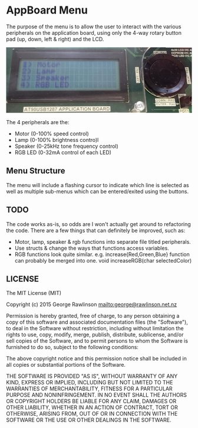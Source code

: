 # AppBoard Menu

The purpose of the menu is to allow the user to interact with the various peripherals on the application board, using only the 4-way rotary button pad (up, down, left & right) and the LCD.

![Image of the AppBoard controls][img-controls]

The 4 peripherals are the:

* Motor (0-100% speed control)
* Lamp (0-100% brightness contro)l
* Speaker (0-25kHz tone frequency control)
* RGB LED (0-32mA control of each LED)

## Menu Structure

The menu will include a flashing cursor to indicate which line is selected as well as multiple sub-menus which can be entered/exited using the buttons.

## TODO

The code works as-is, so odds are I won't actually get around to refactoring the code. There are a few things that can definitely be improved, such as:

* Motor, lamp, speaker & rgb functions into separate file titled peripherals.
* Use structs & change the ways that functions access variables.
* RGB functions look quite similar. e.g. increase{Red,Green,Blue} function can probably be merged into one. void increaseRGB(char selectedColor)

## LICENSE

The MIT License (MIT)

Copyright (c) 2015 George Rawlinson <mailto:george@rawlinson.net.nz>

Permission is hereby granted, free of charge, to any person obtaining a copy
of this software and associated documentation files (the "Software"), to deal
in the Software without restriction, including without limitation the rights
to use, copy, modify, merge, publish, distribute, sublicense, and/or sell
copies of the Software, and to permit persons to whom the Software is
furnished to do so, subject to the following conditions:

The above copyright notice and this permission notice shall be included in
all copies or substantial portions of the Software.

THE SOFTWARE IS PROVIDED "AS IS", WITHOUT WARRANTY OF ANY KIND, EXPRESS OR
IMPLIED, INCLUDING BUT NOT LIMITED TO THE WARRANTIES OF MERCHANTABILITY,
FITNESS FOR A PARTICULAR PURPOSE AND NONINFRINGEMENT.  IN NO EVENT SHALL THE
AUTHORS OR COPYRIGHT HOLDERS BE LIABLE FOR ANY CLAIM, DAMAGES OR OTHER
LIABILITY, WHETHER IN AN ACTION OF CONTRACT, TORT OR OTHERWISE, ARISING FROM,
OUT OF OR IN CONNECTION WITH THE SOFTWARE OR THE USE OR OTHER DEALINGS IN
THE SOFTWARE.

[img-controls]: images/controls.jpg
